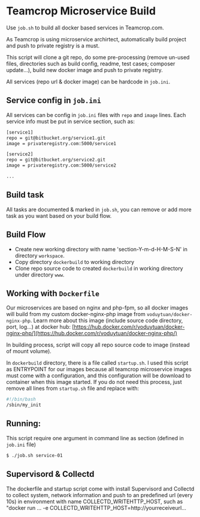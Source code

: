 # Teamcrop Microservice Build #
Use `job.sh` to build all docker based services in Teamcrop.com.

As Teamcrop is using microservice archirtect, automatically build project and push to private registry is a must.

This script will clone a git repo, do some pre-processing (remove un-used files, directories such as build config, readme, test cases; composer update...), build new docker image and push to private registry.

All services (repo url & docker image) can be hardcode in `job.ini`.

## Service config in `job.ini`
All services can be config in `job.ini` files with `repo` and `image` lines. Each service info must be put in service section, such as:

```bash
[service1]
repo = git@bitbucket.org/service1.git
image = privateregistry.com:5000/service1

[service2]
repo = git@bitbucket.org/service2.git
image = privateregistry.com:5000/service2

...
```

## Build task
All tasks are documented & marked in `job.sh`, you can remove or add more task as you want based on your build flow.

## Build Flow
- Create new working directory with name 'section-Y-m-d-H-M-S-N' in directory `workspace`.
- Copy directory `dockerbuild` to working directory
- Clone repo source code to created `dockerbuild` in working directory under directory `www`.

## Working with `Dockerfile`
Our microservices are based on nginx and php-fpm, so all docker images will build from my custom docker-nginx-php image from `voduytuan/docker-nginx-php`. Learn more about this image (include source code directory, port, log...) at docker hub: [https://hub.docker.com/r/voduytuan/docker-nginx-php/](https://hub.docker.com/r/voduytuan/docker-nginx-php/)

In building process, script will copy all repo source code to image (instead of mount volume).

In `dockerbuild` directory, there is a file called `startup.sh`. I used this script as ENTRYPOINT for our images because all teamcrop microservice images must come with a configuration, and this configuration will be download to container when this image started. If you do not need this process, just remove all lines from `startup.sh` file and replace with:

```bash
#!/bin/bash
/sbin/my_init
```

## Running:
This script require one argument in command line as section (defined in `job.ini` file)

```bash
$ ./job.sh service-01
```


## Supervisord & Collectd
The dockerfile and startup script come with install Supervisord and Collectd to collect system, network information and push to an predefined url (every 10s) in environment with name COLLECTD_WRITEHTTP_HOST, such as "docker run ... -e COLLECTD_WRITEHTTP_HOST=http://yourreceiveurl...


